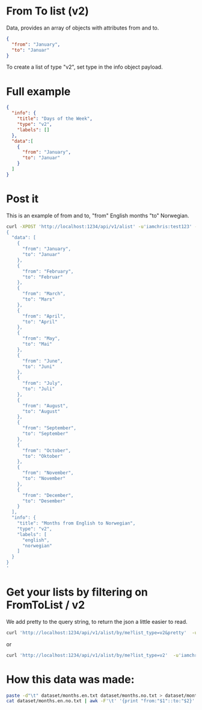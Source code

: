 # From To list (v2)

Data, provides an array of objects with attributes from and to.
```json
{
  "from": "January",
  "to": "Januar"
}
```

To create a list of type "v2", set type in the info object payload.

# Full example
```json
{
  "info": {
    "title": "Days of the Week",
    "type": "v2",
    "labels": []
  },
  "data":[
    {
      "from": "January",
      "to": "Januar"
    }
  ]
}
```

# Post it
This is an example of from and to, "from" English months "to" Norwegian.
```sh
curl -XPOST 'http://localhost:1234/api/v1/alist' -u'iamchris:test123' -d'
{
  "data": [
    {
      "from": "January",
      "to": "Januar"
    },
    {
      "from": "February",
      "to": "Februar"
    },
    {
      "from": "March",
      "to": "Mars"
    },
    {
      "from": "April",
      "to": "April"
    },
    {
      "from": "May",
      "to": "Mai"
    },
    {
      "from": "June",
      "to": "Juni"
    },
    {
      "from": "July",
      "to": "Juli"
    },
    {
      "from": "August",
      "to": "August"
    },
    {
      "from": "September",
      "to": "September"
    },
    {
      "from": "October",
      "to": "Oktober"
    },
    {
      "from": "November",
      "to": "November"
    },
    {
      "from": "December",
      "to": "Desember"
    }
  ],
  "info": {
    "title": "Months from English to Norwegian",
    "type": "v2",
    "labels": [
      "english",
      "norwegian"
    ]
  }
}
'
```

# Get your lists by filtering on FromToList / v2
We add pretty to the query string, to return the json a little easier to read.
```sh
curl 'http://localhost:1234/api/v1/alist/by/me?list_type=v2&pretty'  -u'iamchris:test123'
```
or
```sh
curl 'http://localhost:1234/api/v1/alist/by/me?list_type=v2'  -u'iamchris:test123'
```

# How this data was made:

```sh
paste -d"\t" dataset/months.en.txt dataset/months.no.txt > dataset/months.en.no.txt
cat dataset/months.en.no.txt | awk -F'\t' '{print "from:"$1"::to:"$2}' | go run integrations/convert/main.go -type=v2 | jq . > dataset/months.en.no.json
```
